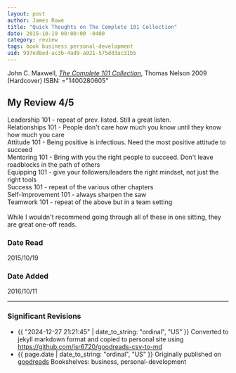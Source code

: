 ```yaml
---
layout: post
author: James Rowe
title: "Quick Thoughts on The Complete 101 Collection"
date: 2015-10-19 00:00:00 -0400
category: review
tags: book business personal-development
uid: 997ed8ed-ac3b-4ad9-a921-575dd3ac31b5
---
```


John C. Maxwell, *[The Complete 101 Collection](https://www.goodreads.com/book/show/6715415)*,  Thomas Nelson 2009 (Hardcover) ISBN: ="1400280605"

## My Review 4/5

Leadership 101 - repeat of prev. listed. Still a great listen.<br/>Relationships 101 - People don't care how much you know until they know how much you care<br/>Attitude 101 - Being positive is infectious. Need the most positive attitude to succeed<br/>Mentoring 101 - Bring with you the right people to succeed. Don't leave roadblocks in the path of others<br/>Equipping 101 - give your followers/leaders the right mindset, not just the right tools<br/>Success 101 - repeat of the various other chapters<br/>Self-Improvement 101 - always sharpen the saw<br/>Teamwork 101 - repeat of the above but in a team setting<br/><br/>While I wouldn't recommend going through all of these in one sitting, they are great one-off reads.

### Date Read
2015/10/19

### Date Added
2016/10/11

---

### Significant Revisions

- {{ "2024-12-27 21:21:45" | date_to_string: "ordinal", "US" }} Converted to jekyll markdown format and copied to personal site using <https://github.com/jsr6720/goodreads-csv-to-md>
- {{ page.date | date_to_string: "ordinal", "US" }} Originally published on [goodreads](https://www.goodreads.com) Bookshelves: business, personal-development
